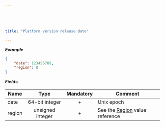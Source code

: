 ```yaml
---





title: "Platform version release date"

---
```


***Example***

```json
{
    "date": 123456789,
    "region": 8
}
```

***Fields***

| Name   | Type             | Mandatory | Comment |
| ------ |:----------------:|:---------:| ------- |
| date   | 64-bit integer   |     +     | Unix epoch |
| region | unsigned integer |     +     | See the [Region](../../enum-fields/region) value reference |
